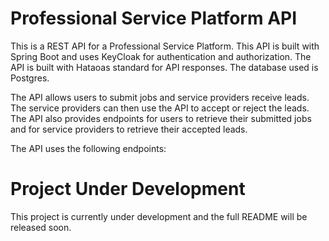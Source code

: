 # Professional Service Platform API

This is a REST API for a Professional Service Platform. This API is built with Spring Boot and uses KeyCloak for
authentication and authorization. The API is built with Hataoas standard for API responses. The database used is
Postgres.

The API allows users to submit jobs and service providers receive leads. The service providers can then use the API to
accept or reject the leads. The API also provides endpoints for users to retrieve their submitted jobs and for service
providers to retrieve their accepted leads.

The API uses the following endpoints:

# **Project Under Development**

This project is currently under development and the full README will be released soon.